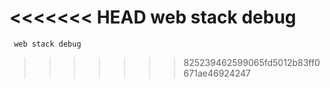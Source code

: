 <<<<<<< HEAD
        web stack debug
=======
     web stack debug
>>>>>>> 825239462599065fd5012b83ff0671ae46924247
